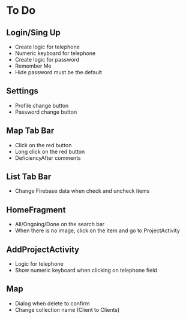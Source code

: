 # To Do

## Login/Sing Up

* Create logic for telephone
* Numeric keyboard for telephone
* Create logic for password
* Remember Me
* Hide password must be the default

## Settings

* Profile change button
* Password change button

## Map Tab Bar

* Click on the red button
* Long click on the red button
* DeficiencyAfter comments

## List Tab Bar

* Change Firebase data when check and uncheck items

## HomeFragment

* All/Ongoing/Done on the search bar
* When there is no image, click on the item and go to ProjectActivity

## AddProjectActivity

* Logic for telephone
* Show numeric keyboard when clicking on telephone field

## Map

* Dialog when delete to confirm
* Change collection name (Client to Clients)
